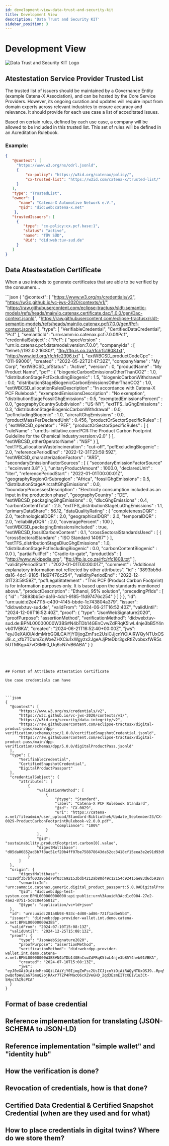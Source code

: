 ```yaml
---
id: development-view-data-trust-and-security-kit
title: Development View
description: 'Data Trust and Security KIT'
sidebar_position: 3
---
```



# Development View
![Data Trust and Security KIT Logo](./assets/data-trust-and-security-kit-logo.svg)

## Atestestation Service Provider Trusted List

The trusted list of issuers should be maintained by a Governance Entity (example Catena-X Association), and can be hosted by the Core Service Providers. However, its ongoing curation and updates will require input from domain experts across relevant industries to ensure accuracy and relevance.
It should provide for each use case a list of acceditated issues.

Based on certain rules, defined by each use case, a company will be allowed to be included in this trusted list. 
This set of rules will be defined in an Acreditation Rulebook.

### Example:

```json
{
   "@context": [
     "https://www.w3.org/ns/odrl.jsonld",
     {
         "cx-policy": "https://w3id.org/catenax/policy/",
         "cx-trusted-list": "https://w3id.com/catena-x/trusted-list/"
     }
   ],
   "type": "TrustedList",
   "owner": {
      "name": "Catena-X Automotive Network e.V.",
      "@id": "did:web:catena-x.net"
    },
   "trustedIssuers": [
     {
        "type": "cx-policy:cx.pcf.base:1",
        "status": "active",
        "name": "TÜV SÜD",
        "@id": "did:web:tuv-sud.de"
     }
   ]
}
```

## Data Atestestation Certificate

When a use intends to generate certificates that are able to be verified by the consumers...

´´´json
{
    "@context": [
        "https://www.w3.org/ns/credentials/v2",
        "https://w3c.github.io/vc-jws-2020/contexts/v1/",
        "https://raw.githubusercontent.com/eclipse-tractusx/sldt-semantic-models/refs/heads/main/io.catenax.certificate.dac/1.0.0/gen/Dac-context.jsonld",
        "https://raw.githubusercontent.com/eclipse-tractusx/sldt-semantic-models/refs/heads/main/io.catenax.pcf/7.0.0/gen/Pcf-context.jsonld"
    ],
    "type": [
        "VerifiableCredential",
        "CertifiedDataCredential",
        "Pcf"
    ],
    "semanticId": "urn:samm:io.catenax.pcf:7.0.0#Pcf",
    "credentialSubject": {
        "Pcf": {
           "specVersion" : "urn:io.catenax.pcf:datamodel:version:7.0.0",
           "companyIds" : [ "telnet://192.0.2.16:80/", "ftp://ftp.is.co.za/rfc/rfc1808.txt", "http://www.ietf.org/rfc/rfc2396.txt" ],
           "extWBCSD_productCodeCpc" : "011-99000",
           "created" : "2022-05-22T21:47:32Z",
           "companyName" : "My Corp",
           "extWBCSD_pfStatus" : "Active",
           "version" : 0,
           "productName" : "My Product Name",
           "pcf" : {
             "biogenicCarbonEmissionsOtherThanCO2" : 1.0,
             "distributionStagePcfExcludingBiogenic" : 1.5,
             "biogenicCarbonWithdrawal" : 0.0,
             "distributionStageBiogenicCarbonEmissionsOtherThanCO2" : 1.0,
             "extWBCSD_allocationRulesDescription" : "In accordance with Catena-X PCF Rulebook",
             "exemptedEmissionsDescription" : "No exemption",
             "distributionStageFossilGhgEmissions" : 0.5,
             "exemptedEmissionsPercent" : 0.0,
             "geographyCountrySubdivision" : "US-NY",
             "extTFS_luGhgEmissions" : 0.3,
             "distributionStageBiogenicCarbonWithdrawal" : 0.0,
             "pcfIncludingBiogenic" : 1.0,
             "aircraftGhgEmissions" : 0.0,
             "productMassPerDeclaredUnit" : 0.456,
             "productOrSectorSpecificRules" : [ {
               "extWBCSD_operator" : "PEF",
               "productOrSectorSpecificRules" : [ {
                 "ruleName" : "urn:tfs-initiative.com:PCR:The Product Carbon Footprint Guideline for the Chemical Industry:version:v2.0"
               } ],
               "extWBCSD_otherOperatorName" : "NSF"
             } ],
             "extTFS_allocationWasteIncineration" : "cut-off",
             "pcfExcludingBiogenic" : 2.0,
             "referencePeriodEnd" : "2022-12-31T23:59:59Z",
             "extWBCSD_characterizationFactors" : "AR5",
             "secondaryEmissionFactorSources" : [ {
               "secondaryEmissionFactorSource" : "ecoinvent 3.8"
             } ],
             "unitaryProductAmount" : 1000.0,
             "declaredUnit" : "liter",
             "referencePeriodStart" : "2022-01-01T00:00:01Z",
             "geographyRegionOrSubregion" : "Africa",
             "fossilGhgEmissions" : 0.5,
             "distributionStageAircraftGhgEmissions" : 0.0,
             "boundaryProcessesDescription" : "Electricity consumption included as an input in the production phase",
             "geographyCountry" : "DE",
             "extWBCSD_packagingGhgEmissions" : 0,
             "dlucGhgEmissions" : 0.4,
             "carbonContentTotal" : 2.5,
             "extTFS_distributionStageLuGhgEmissions" : 1.1,
             "primaryDataShare" : 56.12,
             "dataQualityRating" : {
               "completenessDQR" : 2.0,
               "technologicalDQR" : 2.0,
               "geographicalDQR" : 2.0,
               "temporalDQR" : 2.0,
               "reliabilityDQR" : 2.0,
               "coveragePercent" : 100
             },
             "extWBCSD_packagingEmissionsIncluded" : true,
             "extWBCSD_fossilCarbonContent" : 0.1,
             "crossSectoralStandardsUsed" : [ {
               "crossSectoralStandard" : "ISO Standard 14067"
             } ],
             "extTFS_distributionStageDlucGhgEmissions" : 1.0,
             "distributionStagePcfIncludingBiogenic" : 0.0,
             "carbonContentBiogenic" : 0.0
           },
           "partialFullPcf" : "Cradle-to-gate",
           "productIds" : [ "http://www.wikipedia.org", "ftp://ftp.is.co.za/rfc/rfc1808.txt" ],
           "validityPeriodStart" : "2022-01-01T00:00:01Z",
           "comment" : "Additional explanatory information not reflected by other attributes",
           "id" : "3893bb5d-da16-4dc1-9185-11d97476c254",
           "validityPeriodEnd" : "2022-12-31T23:59:59Z",
           "pcfLegalStatement" : "This PCF (Product Carbon Footprint) is for information purposes only. It is based upon the standards mentioned above.",
           "productDescription" : "Ethanol, 95% solution",
           "precedingPfIds" : [ {
             "id" : "3893bb5d-da16-4dc1-9185-11d97476c254"
           } ]
       }
    },
    "id": "urn:uuid:d2e47115-c430-4145-bbde-1c743804a379",
    "issuer": "did:web:tuv-sud.de",
    "validFrom": "2024-06-21T16:52:40Z",
    "validUntil": "2024-12-06T16:52:40Z",
    "proof": {
        "type": "JsonWebSignature2020",
        "proofPurpose": "assertionMethod",
        "verificationMethod": "did:web:tuv-sud.de:BPNL00000000W3BS#N4bTDb14GEnCvwZdFRqK5lwL4nje3bB5Y4nvb01VBKA",
        "created": "2024-06-21T16:52:40+00:00Z",
        "jws": "eyJ0eXAiOiAidmMrbGQiLCAiYjY0IjogZmFsc2UsICJjcnYiOiAiRWQyNTUxOSJ9..c_xfb7TCumZqWxeZHXCiu1xWgyzx2JgeAJjPteDbr3gxRtIZvobsxfWR5s5UTMKgp47vC6Mh0_Uq6cN7vB6ABA"
    }
}
```




## Format of Attribute Attestation Certificate

Use case credentials can have 



```json
{
  "@context": [
      "https://www.w3.org/ns/credentials/v2",
      "https://w3c.github.io/vc-jws-2020/contexts/v1/",
      "https://w3id.org/security/data-integrity/v2",
      "https://raw.githubusercontent.com/eclipse-tractusx/digital-product-pass/main/dpp-verification/schemas/csc/1.0.0/certifiedSnapshotCredential.jsonld",
      "https://raw.githubusercontent.com/eclipse-tractusx/digital-product-pass/main/dpp-verification/schemas/dpp/5.0.0/digitalProductPass.jsonld"
  ],
  "type": [
      "VerifiableCredential",
      "CertifiedSnapshotCredential",
      "DigitalProductPassport"
  ],
  "credentialSubject": {
      "attributes": [
          {
              "validationMethod": [
                  {
                      "@type": "Standard",
                      "label": "Catena-X PCF Rulebook Standard",
                      "@id": "CX-0029",
                      "uri": "https://catena-x.net/fileadmin/user_upload/Standard-Bibliothek/Update_September23/CX-0029-ProductCarbonFootprintRulebook-v2.0.0.pdf",
                      "compliance": "100%"
                  }
              ],
              "@id": "sustainability.productFootprint.carbon[0].value",
              "digestMultibase": "d05da06852ad3b7f8ac51cf20b4ff07be758878643da52cc3418cf15eea3e2e91d93dbc69de977560d4561109021d5b39c9f26cbc6546b39298e8ae70694ec32"
          }
      ]
  },
  "origin": {
      "digestMultibase": "c118df3b7bf603a86bd79f03c692153bdb4212ab80d49c12154c92415ae83d6d59187d9ba5af9c4e40208f7d7b1d4c727de78cfbe51e768aae743723ee197374",
      "semanticId": "urn:samm:io.catenax.generic.digital_product_passport:5.0.0#DigitalProductPass",
      "@id": "did:web:dpp-test-system.com:BPNL000000000000:api:public:urn%3Auuid%3Acd1c0904-27e2-4ae2-8751-5c8c8e4b6812",
      "@type": "application/vc+ld+json"
  },
  "id": "urn:uuid:281a8b98-933c-4d80-ad86-721f1adbe5b3",
  "issuer": "did:web:dpp-provider-wallet.int.demo.catena-x.net:BPNL00000000W3BS",
  "validFrom": "2024-07-10T15:08:13Z",
  "validUntil": "2024-12-25T15:08:13Z",
  "proof": {
      "type": "JsonWebSignature2020",
      "proofPurpose": "assertionMethod",
      "verificationMethod": "did:web:dpp-provider-wallet.int.demo.catena-x.net:BPNL00000000W3BS#N4bTDb14GEnCvwZdFRqK5lwL4nje3bB5Y4nvb01VBKA",
      "created": "2024-07-10T15:08:13Z",
      "jws": "eyJ0eXAiOiAidmMrbGQiLCAiYjY0IjogZmFsc2UsICJjcnYiOiAiRWQyNTUxOSJ9..Rpq5BU3Y_-pwQofpWyEaG75muQ2ojRAxr7TZP4PMacO6cXZVeGHD_2qd3EzmEITcXEiV1u3Ct-SHyc7AI9cPCA"
  }
}
```

##



## Format of base credential




## Reference implementation for translating (JSON-SCHEMA to JSON-LD)
## Reference implementation "simple wallet" and "identity hub"
## How the verification is done?
## Revocation of credentials, how is that done?
## Certified Data Credential & Certified Snapshot Credential (when are they used and for what)
## How to place credentials in digital twins? Where do we store them?

